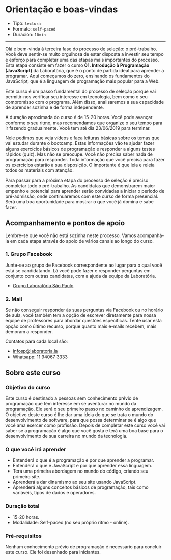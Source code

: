 # Orientação e boas-vindas

* Tipo: `lectura`
* Formato: `self-paced`
* Duración: `10min`

***

Olá e bem-vinda à terceira fase do processo de seleção: o pré-trabalho. Você
deve sentir-se muito orgulhosa de estar disposta a investir seu tempo e esforço
para completar uma das etapas mais importantes do processo. Esta etapa consiste
em fazer o curso **01. Introdução à Programação (JavaScript)** da Laboratória,
que é o ponto de partida ideal para aprender a programar. Aqui começamos do zero,
ensinando os fundamentos do JavaScript, que é a linguagem de programação mais
popular para a Web.

Este curso é um passo fundamental do processo de seleção porque vai permitir-nos
verificar seu interesse em tecnologia, bem como o seu compromisso com o programa.
Além disso, analisaremos a sua capacidade de aprender sozinha e de
forma independente.

A duração aproximada do curso é de 15-20 horas. Você pode avançar conforme o seu 
ritmo, mas recomendamos que organize o seu tempo para ir fazendo gradualmente. 
Você tem até dia 23/06/2019 para terminar.

Nele pedimos que veja vídeos e faça leituras básicas sobre os temas que vai
estudar durante o bootcamp. Estas informações vão te ajudar fazer alguns
exercícios básicos de programação e responder a alguns testes rápidos (quiz).
Mas não se preocupe. Você não precisa saber nada de programação para responder.
Toda informação que você precisa para fazer os exercícios estarão à sua
disposição. O importante é que leia e releia todos os materiais com atenção.

Para passar para a próxima etapa do processo de seleção é preciso completar todo
o pré-trabalho. As candidatas que demonstrarem maior empenho e potencial para
aprender serão convidadas a iniciar o período de pré-admissão, onde
continuaremos com este curso de forma presencial. Será uma boa oportunidade para
mostrar o que você já domina e sabe fazer.

## Acompanhamento e pontos de apoio

Lembre-se que você não está sozinha neste processo. Vamos acompanhá-la em cada
etapa através do apoio de vários canais ao longo do curso.

### 1. Grupo Facebook

Junte-se ao grupo de Facebook correspondente ao lugar para o qual você está se
candidatando. Lá você pode fazer e responder perguntas em conjunto com outras
candidatas, com a ajuda da equipe da Laboratória.

* [Grupo Laboratória São Paulo](https://www.facebook.com/groups/laboratoriaSP2018turma1/)

### 2. Mail

Se não conseguir responder às suas perguntas via Facebook ou no horário de aula,
você também tem a opção de escrever diretamente para nossa equipe de professores
para abordar questões específicas. Tente usar esta opção como último recurso,
porque quanto mais e-mails recebem, mais demoram a responder.

Contatos para cada local são:

* infosp@laboratoria.la
* Whatsapp: 11 94067 3333

## Sobre este curso

### Objetivo do curso

Este curso é destinado a pessoas sem conhecimento prévio de programação que têm
interesse em se aventurar no mundo da programação. Ele será o seu primeiro passo
no caminho de aprendizagem.
O objetivo deste curso é lhe dar uma ideia do que se trata o mundo do
desenvolvimento de software, para que possa determinar se é algo que você ama
exercer como profissão. Depois de completar este curso você vai saber se a
programação é algo que você gosta e terá uma boa base para o desenvolvimento de
sua carreira no mundo da tecnologia.

### O que você irá aprender

* Entenderá o que é a programação e por que aprender a programar.
* Entenderá o que é JavaScript e por que aprender essa linguagem.
* Terá uma primeira abordagem no mundo do código, criando seu primeiro site.
* Aprenderá a dar dinamismo ao seu site usando JavaScript.
* Aprenderá alguns conceitos básicos de programação, tais como variáveis, tipos
  de dados e operadores.

### Duração total

* 15-20 horas.
* Modalidade: Self-paced (no seu próprio ritmo - online).

### Pré-requisitos

Nenhum conhecimento prévio de programação é necessário para concluir este curso.
Ele foi desenhado para iniciantes.
